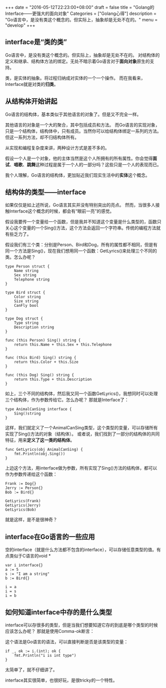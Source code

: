 +++
date = "2016-05-12T22:23:00+08:00"
draft = false
title = "Golang的Interface——更强大的面向对象"
Categories = ["Golang心得"]
description = "Go语言中，是没有类这个概念的。但实际上，抽象却是无处不在的。"
menu = "develop"
+++
 
## interface是“类的类”

Go语言中，是没有类这个概念的。但实际上，抽象却是无处不在的。
对结构体的定义和继承、结构体方法的绑定。无处不暗示着Go语言对于**面向对象**原生的支持。

类，是实体的抽象。将过程归纳成对实体的一个一个操作。
而在我看来，Interface就是对类的**归类**。

## 从结构体开始讲起

Go语言的结构体，基本类似于其他语言的对象了。但是又不完全一样。

其他语言的对象是一个大的聚合，其中包括成员和方法。
而Go语言的实现对象，只是一个结构体，结构体中，只有成员。当然你可以给结构体绑定一系列的方法。但这一系列方法，却不归结构体所有。

从实现和编程复杂度来讲，两种设计方式是差不多的。

假设一个人是一个对象，他的主体当然是这个人所拥有的所有属性。你会觉得**面试**、**唱歌**、**跳舞**这种过程是属于一个人的一部分吗？这些只是一个人的表现而已。

我个人理解，Go语言的结构体，更加贴近我们现实生活中的**实体**这个概念。


## 结构体的类型——interface

如果仅仅是如上述所说，Go语言其实并没有特别突出的亮点。
然而，当很多人接触Interface这个概念的时候，都会有“眼前一亮”的感觉。

假设我要传一个变量给一个函数，但是我并不知道这个变量是什么类型的，函数只关心这个变量的一个Sing()方法，这个方法会返回一个字符串。传统的编程方法就有些乏力了。

假设我们有三个类：分别是Person、Bird和Dog，所有的属性都不相同，但是有同一个方法是Sing()，现在我们想用同一个函数：GetLyrics()来处理三个不同的类。怎么办呢？

	type Person struct {
		Name string
		Sex string
		Telephone string
	}

	type Bird struct {
		Color string
		Size string
		CanFly bool
	}

	type Dog struct {
		Type string
		Description string	
	}

	func (this Person) Sing() string {
		return this.Name + this.Sex + this.Telephone
	}

	func (this Bird) Sing() string {
		return this.Color + this.Size
	}

	func (this Dog) Sing() string {
		return this.Type + this.Description
	}

如上，三个不同的结构体，然后我又同一个函数GetLyrics()，我想同时可以处理三个结构体，作为参数传给它。怎么办呢？
那就是Interface了：

	type AnimalCanSing interface {
		Sing()string
	}

这样，我们就定义了一个AnimalCanSing类型，这个类型的变量，可以存储所有实现了Sing()方法的对象（结构体）。
或者说，我们找到了一部分的结构体的共同特征，用来**定义了这一类的结构体**。

	func GetLyrics(obj AnimalCanSing) {
		fmt.Println(obj.Sing())
	}

上边这个方法，用interface做为参数，所有实现了Sing()方法的结构体，都可以作为参数传递给这个函数：

	Frank := Dog{}
	Jerry := Person{}
	Bob := Bird{}

	GetLyrics(Frank)
	GetLyrics(Jerry)
	GetLyrics(Bob)

就是这样，是不是很神奇？


## interface在Go语言的一些应用

空的interface（就是什么方法都不包含的interface），可以存储任意类型的值。有点类似于C语言的void *

	var i interface{}
	a := 5
	s := "I am a string"
	b := Bird{}

	i = a
	i = s
	i = b

## 如何知道interface中存的是什么类型

interface可以存很多的类型，但是当我们想要知道它存的到底是哪个类型的时候应该怎么办呢？
那就是使用Comma-ok断言：

这个语法是Go语言的语法，可以直接判断是否是该类型的变量：

	if _, ok := i.(int); ok {
		fmt.Println("i is int type")
	}
太简单了，就不仔细讲了。

interface其实很简单，也很好玩，是很tricky的一个特性。


